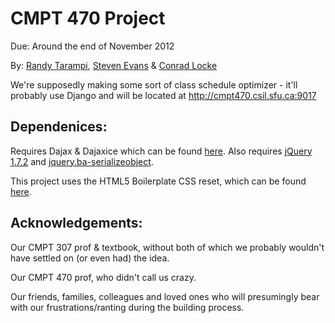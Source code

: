 CMPT 470 Project
================

Due: Around the end of November 2012

By: [Randy Tarampi](https://github.com/randytarampi), [Steven Evans](https://github.com/FaceBones) & [Conrad Locke](https://github.com/clocke)

We're supposedly making some sort of class schedule optimizer - it'll probably use Django and will be located at http://cmpt470.csil.sfu.ca:9017

Dependenices:
-------------

Requires Dajax & Dajaxice which can be found [here](http://www.dajaxproject.com/).
Also requires [jQuery 1.7.2](http://code.jquery.com/jquery-1.7.2.js) and [jquery.ba-serializeobject](https://github.com/cowboy/jquery-misc/blob/master/jquery.ba-serializeobject.min.js).


This project uses the HTML5 Boilerplate CSS reset, which can be found [here](https://github.com/h5bp/html5-boilerplate/blob/master/css/main.css).

Acknowledgements:
-----------------

Our CMPT 307 prof & textbook, without both of which we probably wouldn't have settled on (or even had) the idea.

Our CMPT 470 prof, who didn't call us crazy.

Our friends, families, colleagues and loved ones who will presumingly bear with our frustrations/ranting during the building process.